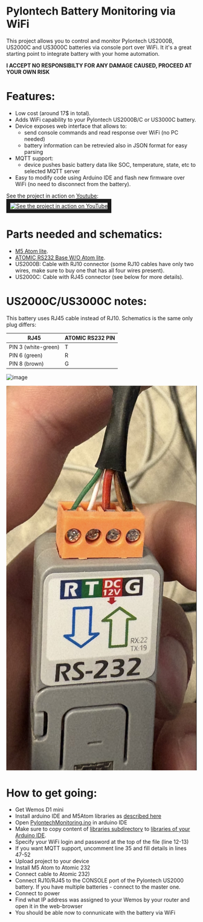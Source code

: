 # Pylontech Battery Monitoring via WiFi

This project allows you to control and monitor Pylontech US2000B, US2000C and US3000C batteries via console port over WiFi.
It it's a great starting point to integrate battery with your home automation.

**I ACCEPT NO RESPONSIBILTY FOR ANY DAMAGE CAUSED, PROCEED AT YOUR OWN RISK**

# Features:
  * Low cost (around 17$ in total).
  * Adds WiFi capability to your Pylontech US2000B/C or US3000C battery.
  * Device exposes web interface that allows to:
    * send console commands and read response over WiFi (no PC needed)
    * battery information can be retrevied also in JSON format for easy parsing
  * MQTT support:
    * device pushes basic battery data like SOC, temperature, state, etc to selected MQTT server
  * Easy to modify code using Arduino IDE and flash new firmware over WiFi (no need to disconnect from the battery).

See the project in action on [Youtube](https://youtu.be/7VyQjKU3MsU):</br>
<a href="http://www.youtube.com/watch?feature=player_embedded&v=7VyQjKU3MsU" target="_blank"><img src="http://img.youtube.com/vi/7VyQjKU3MsU/0.jpg" alt="See the project in action on YouTube" width="240" height="180" border="10" /></a>


# Parts needed and schematics:
  * [M5 Atom lite](https://shop.m5stack.com/products/atom-lite-esp32-development-kit).
  * [ATOMIC RS232 Base W/O Atom lite](https://shop.m5stack.com/products/atomic-rs232-base-w-o-atom-lite).
  * US2000B: Cable with RJ10 connector (some RJ10 cables have only two wires, make sure to buy one that has all four wires present).
  * US2000C: Cable with RJ45 connector (see below for more details).



# US2000C/US3000C notes:
This battery uses RJ45 cable instead of RJ10. Schematics is the same only plug differs:

    
| RJ45 | ATOMIC RS232 PIN|
|------|--------------|
|PIN 3 (white-green)|     T        |
|PIN 6 (green)|     R        |
|PIN 8 (brown)|     G        |

![image](https://user-images.githubusercontent.com/19826327/146428324-29e3f9bf-6cc3-415c-9d60-fa5ee3d65613.png)

![ATOMIC_RS232](assets/ATOMIC_RS232.jpg)


# How to get going:
  * Get Wemos D1 mini
  * Install arduino IDE and M5Atom libraries as [described here](https://github.com/m5stack/M5Atom)
  * Open [PylontechMonitoring.ino](PylontechMonitoring.ino) in arduino IDE
  * Make sure to copy content of [libraries subdirectory](libraries) to [libraries of your Arduino IDE](https://forum.arduino.cc/index.php?topic=88380.0).
  * Specify your WiFi login and password at the top of the file (line 12-13)
  * If you want MQTT support, uncomment line 35 and fill details in lines 47-52
  * Upload project to your device
  * Install M5 Atom to Atomic 232
  * Connect cable to Atomic 232)
  * Connect RJ10/RJ45 to the CONSOLE port of the Pylontech US2000 battery. If you have multiple batteries - connect to the master one.
  * Connect to power
  * Find what IP address was assigned to your Wemos by your router and open it in the web-browser
  * You should be able now to connunicate with the battery via WiFi
